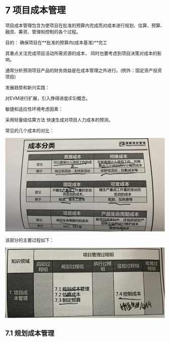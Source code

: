 # 7 项目成本管理

项目成本管理包含为使项目在批准的预算内完成而对成本进行规划、估算、预算、融资、筹资、管理和控制的各个过程。

目的： 确保项目在**批准的预算内(成本基准)**完工

其重点关注完成项目活动所需资源的成本， 同时也要考虑到项目决策对成本的影响。

通常分析预测项目产品的财务效益是在成本管理之外进行。(例外：固定资产投资项目)

发展趋势和新兴实践：

对EVM进行扩展，引入挣得进度(ES)概念。

敏捷和适应性环境考虑因素：

采用轻量级估算方法 快速生成对项目人力成本的预测。 

常见的几个成本的对比：

<img src="asserts/image-20201013082949631.png" alt="image-20201013082949631" style="zoom:57%;" />



该部分的主要过程如下：

<img src="asserts/image-20201013083112736.png" alt="image-20201013083112736" style="zoom:80%;" />





## 7.1 规划成本管理

